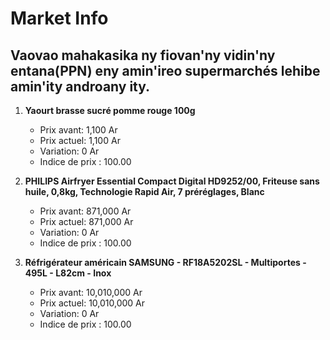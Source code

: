 # Market Info

## Vaovao mahakasika ny fiovan'ny vidin'ny entana(PPN) eny amin'ireo supermarchés lehibe amin'ity androany ity.

1. **Yaourt brasse sucré pomme rouge 100g**
   - Prix avant: 1,100 Ar
   - Prix actuel: 1,100 Ar
   - Variation: 0 Ar
   - Indice de prix : 100.00

2. **PHILIPS Airfryer Essential Compact Digital HD9252/00, Friteuse sans huile, 0,8kg, Technologie Rapid Air, 7 préréglages, Blanc**
   - Prix avant: 871,000 Ar
   - Prix actuel: 871,000 Ar
   - Variation: 0 Ar
   - Indice de prix : 100.00

3. **Réfrigérateur américain SAMSUNG - RF18A5202SL - Multiportes - 495L - L82cm - Inox**
   - Prix avant: 10,010,000 Ar
   - Prix actuel: 10,010,000 Ar
   - Variation: 0 Ar
   - Indice de prix : 100.00

